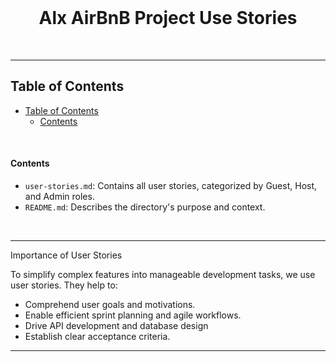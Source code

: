 <div align="center">
  <br>
  <h1><b>Alx AirBnB Project Use Stories</b></h1>
</div>

<br />

---
## Table of Contents

- [Table of Contents](#table-of-contents)
    - [Contents](#contents)


<br />


#### Contents

- `user-stories.md`: Contains all user stories, categorized by Guest, Host, and Admin roles.
- `README.md`: Describes the directory's purpose and context.

<br />

---

Importance of User Stories

To simplify complex features into manageable development tasks, we use user stories. They help to:

- Comprehend user goals and motivations.
- Enable efficient sprint planning and agile workflows.
- Drive API development and database design
- Establish clear acceptance criteria.

---

